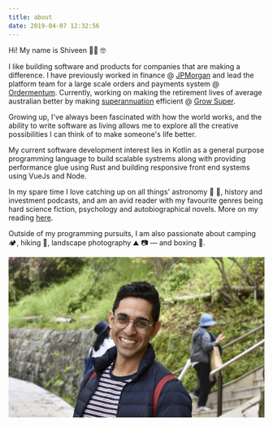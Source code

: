 ```yaml
---
title: about
date: 2019-04-07 12:32:56
---
```

Hi! My name is Shiveen 👋🏽 🤓

I like building software and products for companies that are making a difference. I have previously worked in finance @ [JPMorgan](https://www.jpmorgan.com/) and lead the platform team for a large scale orders and payments system @ [Ordermentum](https://www.ordermentum.com/). Currently, working on making the retirement lives of average australian better by making [superannuation](https://en.wikipedia.org/wiki/Superannuation_in_Australia) efficient @ [Grow Super](https://www.growsuper.com/).

Growing up, I've always been fascinated with how the world works, and the ability to write software as living allows me to explore all the creative possibilities I can think of to make someone's life better.

My current software development interest lies in Kotlin as a general purpose programming language to build scalable systrems along with providing performance glue using Rust and building responsive front end systems using VueJs and Node.

In my spare time I love catching up on all things' astronomy 🌌 🚀, history and investment podcasts, and am an avid reader with my favourite genres being hard science fiction, psychology and autobiographical novels. More on my reading [here](/reading).

Outside of my programming pursuits, I am also passionate about camping 🏕, hiking 🥾, landscape photography ⛰ 📷  — and boxing 🥊. 

![](./about_me.jpg)
